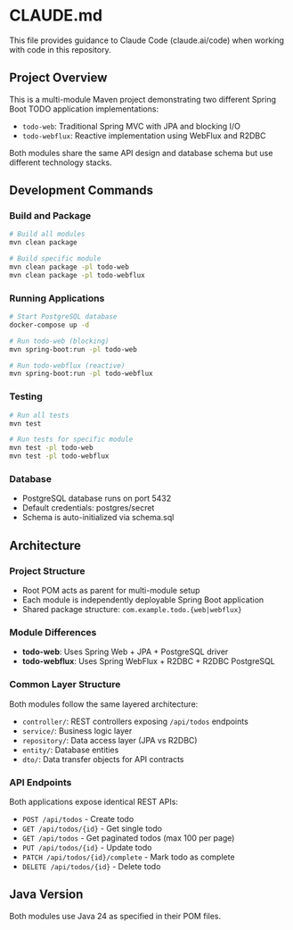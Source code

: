 # CLAUDE.md

This file provides guidance to Claude Code (claude.ai/code) when working with code in this repository.

## Project Overview

This is a multi-module Maven project demonstrating two different Spring Boot TODO application implementations:
- `todo-web`: Traditional Spring MVC with JPA and blocking I/O
- `todo-webflux`: Reactive implementation using WebFlux and R2DBC

Both modules share the same API design and database schema but use different technology stacks.

## Development Commands

### Build and Package
```bash
# Build all modules
mvn clean package

# Build specific module
mvn clean package -pl todo-web
mvn clean package -pl todo-webflux
```

### Running Applications
```bash
# Start PostgreSQL database
docker-compose up -d

# Run todo-web (blocking)
mvn spring-boot:run -pl todo-web

# Run todo-webflux (reactive)
mvn spring-boot:run -pl todo-webflux
```

### Testing
```bash
# Run all tests
mvn test

# Run tests for specific module
mvn test -pl todo-web
mvn test -pl todo-webflux
```

### Database
- PostgreSQL database runs on port 5432
- Default credentials: postgres/secret
- Schema is auto-initialized via schema.sql

## Architecture

### Project Structure
- Root POM acts as parent for multi-module setup
- Each module is independently deployable Spring Boot application
- Shared package structure: `com.example.todo.{web|webflux}`

### Module Differences
- **todo-web**: Uses Spring Web + JPA + PostgreSQL driver
- **todo-webflux**: Uses Spring WebFlux + R2DBC + R2DBC PostgreSQL

### Common Layer Structure
Both modules follow the same layered architecture:
- `controller/`: REST controllers exposing `/api/todos` endpoints
- `service/`: Business logic layer
- `repository/`: Data access layer (JPA vs R2DBC)
- `entity/`: Database entities
- `dto/`: Data transfer objects for API contracts

### API Endpoints
Both applications expose identical REST APIs:
- `POST /api/todos` - Create todo
- `GET /api/todos/{id}` - Get single todo
- `GET /api/todos` - Get paginated todos (max 100 per page)
- `PUT /api/todos/{id}` - Update todo
- `PATCH /api/todos/{id}/complete` - Mark todo as complete
- `DELETE /api/todos/{id}` - Delete todo

## Java Version
Both modules use Java 24 as specified in their POM files.